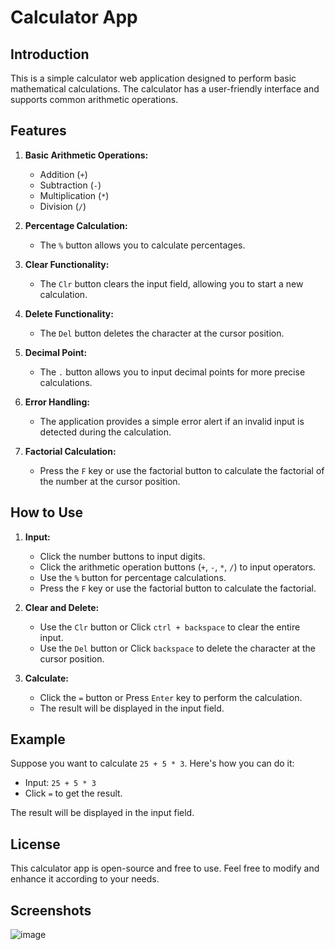 # Calculator App

## Introduction
This is a simple calculator web application designed to perform basic mathematical calculations. The calculator has a user-friendly interface and supports common arithmetic operations.

## Features
1. **Basic Arithmetic Operations:**
   - Addition (`+`)
   - Subtraction (`-`)
   - Multiplication (`*`)
   - Division (`/`)

2. **Percentage Calculation:**
   - The `%` button allows you to calculate percentages.

3. **Clear Functionality:**
   - The `Clr` button clears the input field, allowing you to start a new calculation.

4. **Delete Functionality:**
   - The `Del` button deletes the character at the cursor position.

5. **Decimal Point:**
   - The `.` button allows you to input decimal points for more precise calculations.

6. **Error Handling:**
   - The application provides a simple error alert if an invalid input is detected during the calculation.

7. **Factorial Calculation:**
   - Press the `F` key or use the factorial button to calculate the factorial of the number at the cursor position.

## How to Use
1. **Input:**
   - Click the number buttons to input digits.
   - Click the arithmetic operation buttons (`+`, `-`, `*`, `/`) to input operators.
   - Use the `%` button for percentage calculations.
   - Press the `F` key or use the factorial button to calculate the factorial.

2. **Clear and Delete:**
   - Use the `Clr` button or Click `ctrl + backspace` to clear the entire input.
   - Use the `Del` button or Click `backspace` to delete the character at the cursor position.

3. **Calculate:**
   - Click the `=` button or Press `Enter` key to perform the calculation.
   - The result will be displayed in the input field.

## Example
Suppose you want to calculate `25 + 5 * 3`. Here's how you can do it:
   - Input: `25 + 5 * 3`
   - Click `=` to get the result.

   The result will be displayed in the input field.

## License
This calculator app is open-source and free to use. Feel free to modify and enhance it according to your needs.

## Screenshots
![image](https://github.com/srikanth-rl/Calculator/assets/98140086/dd3f9a21-e375-458c-88a6-4bced37a1ea0)
